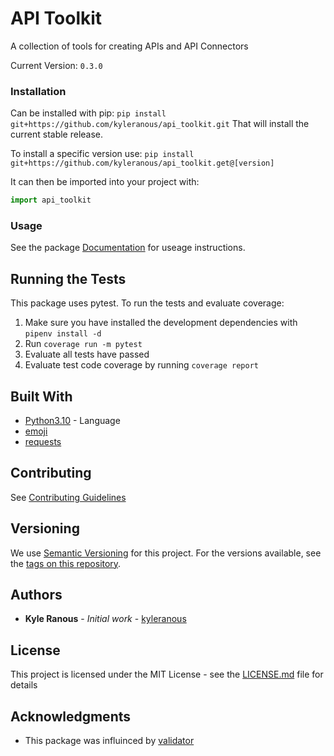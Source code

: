 # API Toolkit

A collection of tools for creating APIs and API Connectors

Current Version: `0.3.0`

### Installation

Can be installed with pip:
`pip install git+https://github.com/kyleranous/api_toolkit.git`
That will install the current stable release.

To install a specific version use:
`pip install git+https://github.com/kyleranous/api_toolkit.get@[version]`

It can then be imported into your project with:
```python
import api_toolkit
```

### Usage
See the package [Documentation](docs/api_toolkit.md) for useage instructions.

## Running the Tests

This package uses pytest. To run the tests and evaluate coverage:
1. Make sure you have installed the development dependencies with `pipenv install -d`
2. Run `coverage run -m pytest`
3. Evaluate all tests have passed
4. Evaluate test code coverage by running `coverage report`

## Built With

* [Python3.10](https://www.python.org/downloads/release/python-3100/) - Language
* [emoji](https://pypi.org/project/emoji/)
* [requests](https://requests.readthedocs.io/en/stable/)

## Contributing

See [Contributing Guidelines](docs/contributing.md)


## Versioning

We use [Semantic Versioning](https://semver.org/) for this project. For the versions available, see the [tags on this repository](https://github.com/your/project/tags).

## Authors

* **Kyle Ranous** - *Initial work* - [kyleranous](https://github.com/kyleranous)


## License

This project is licensed under the MIT License - see the [LICENSE.md](LICENSE.md) file for details

## Acknowledgments

* This package was influinced by [validator](https://pypi.org/project/validator/)
